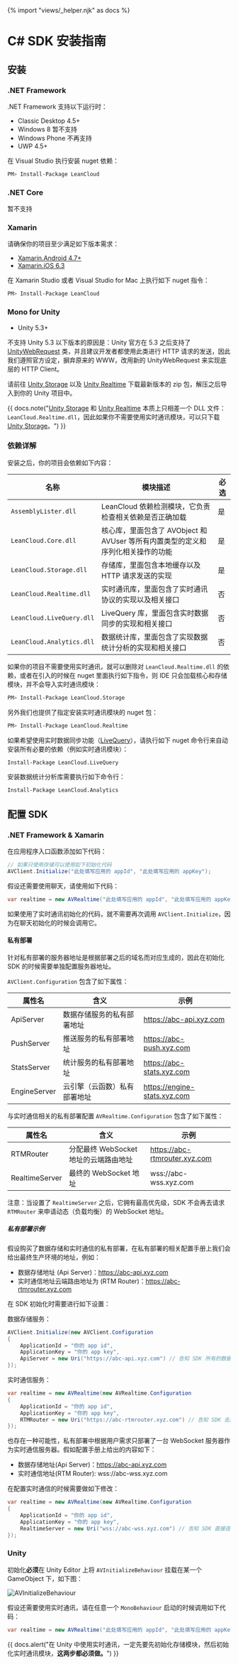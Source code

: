 {% import "views/_helper.njk" as docs %}
# C# SDK 安装指南

## 安装
### .NET Framework

.NET Framework 支持以下运行时：

- Classic Desktop 4.5+
- Windows 8 暂不支持
- Windows Phone 不再支持
- UWP 4.5+

在 Visual Studio 执行安装 nuget 依赖：

```sh
PM> Install-Package LeanCloud
```

### .NET Core
暂不支持

### Xamarin

请确保你的项目至少满足如下版本需求：

- [Xamarin.Android 4.7+](https://developer.xamarin.com/releases/ios/xamarin.ios_6/xamarin.ios_6.3/)
- [Xamarin.iOS 6.3](https://developer.xamarin.com/releases/android/xamarin.android_4/xamarin.android_4.7/)

在 Xamarin Studio 或者 Visual Studio for Mac 上执行如下 nuget 指令：

```sh
PM> Install-Package LeanCloud
```

### Mono for Unity

- Unity 5.3+

不支持 Unity 5.3 以下版本的原因是：Unity 官方在 5.3 之后支持了 [UnityWebRequest](https://docs.unity3d.com/ScriptReference/Networking.UnityWebRequest.html) 类，并且建议开发者都使用此类进行 HTTP 请求的发送，因此我们遵照官方设定，摒弃原来的 WWW，改用新的 UnityWebRequest 来实现底层的 HTTP Client。

请前往 [Unity Storage][unity-storage] 以及 [Unity Realtime][unity-im] 下载最新版本的 zip 包，解压之后导入到你的 Unity 项目中。

{{ docs.note("[Unity Storage][unity-storage] 和 [Unity Realtime][unity-im] 本质上只相差一个 DLL 文件：`LeanCloud.Realtime.dll`，因此如果你不需要使用实时通讯模块，可以只下载 [Unity Storage][unity-storage]。") }}

### 依赖详解

安装之后，你的项目会依赖如下内容：

名称|模块描述|必选
--|---|---
`AssemblyLister.dll`|LeanCloud 依赖检测模块，它负责检查相关依赖是否正确加载|是
`LeanCloud.Core.dll`|核心库，里面包含了 AVObject 和 AVUser 等所有内置类型的定义和序列化相关操作的功能|是
`LeanCloud.Storage.dll`|存储库，里面包含本地缓存以及 HTTP 请求发送的实现|是
`LeanCloud.Realtime.dll`|实时通讯库，里面包含了实时通讯协议的实现以及相关接口|否
`LeanCloud.LiveQuery.dll`|LiveQuery 库，里面包含实时数据同步的实现和相关接口|否
`LeanCloud.Analytics.dll`|数据统计库，里面包含了实现数据统计分析的实现和相关接口|否

如果你的项目不需要使用实时通讯，就可以删除对 `LeanCloud.Realtime.dll` 的依赖，或者在引入的时候在 nuget 里面执行如下指令，则 IDE 只会加载核心和存储模块，并不会导入实时通讯模块：

```sh
PM> Install-Package LeanCloud.Storage
```

另外我们也提供了指定安装实时通讯模块的 nuget 包：

```sh
PM> Install-Package LeanCloud.Realtime
```

如果希望使用实时数据同步功能（[LiveQuery](livequery-guide.html)），请执行如下 nuget 命令行来自动安装所有必要的依赖（例如实时通讯模块）：

```sh
Install-Package LeanCloud.LiveQuery
```

安装数据统计分析库需要执行如下命令行：

```sh
Install-Package LeanCloud.Analytics
```


## 配置 SDK

### .NET Framework & Xamarin
在应用程序入口函数添加如下代码：

```cs
// 如果只使用存储可以使用如下初始化代码 
AVClient.Initialize("此处填写应用的 appId", "此处填写应用的 appKey");
```

假设还需要使用聊天，请使用如下代码：

```cs
var realtime = new AVRealtime("此处填写应用的 appId", "此处填写应用的 appKey");
```

如果使用了实时通讯初始化的代码，就不需要再次调用 `AVClient.Initialize`，因为在聊天初始化的时候会调用它。

#### 私有部署

针对私有部署的服务器地址是根据部署之后的域名而对应生成的，因此在初始化 SDK 的时候需要单独配置服务器地址。

`AVClient.Configuration` 包含了如下属性：

属性名|含义|示例
--|--|--
ApiServer|数据存储服务的私有部署地址|https://abc-api.xyz.com
PushServer|推送服务的私有部署地址|https://abc-push.xyz.com
StatsServer|统计服务的私有部署地址|https://abc-stats.xyz.com
EngineServer|云引擎（云函数）私有部署地址|https://engine-stats.xyz.com

与实时通信相关的私有部署配置 `AVRealtime.Configuration` 包含了如下属性：

属性名|含义|示例
--|--|--
RTMRouter|分配最终 WebSocket 地址的云端路由地址|https://abc-rtmrouter.xyz.com
RealtimeServer|最终的 WebSocket 地址|wss://abc-wss.xyz.com

注意：当设置了 `RealtimeServer` 之后，它拥有最高优先级，SDK 不会再去请求 `RTMRouter` 来申请动态（负载均衡）的 WebSocket 地址。

##### 私有部署示例

假设购买了数据存储和实时通信的私有部署，在私有部署的相关配置手册上我们会给出最终生产环境的地址，例如：

- 数据存储地址 (Api Server)：https://abc-api.xyz.com
- 实时通信地址云端路由地址为 (RTM Router)：https://abc-rtmrouter.xyz.com

在 SDK 初始化时需要进行如下设置：

数据存储服务：
```cs
AVClient.Initialize(new AVClient.Configuration
{
    ApplicationId = "你的 app id",
    ApplicationKey = "你的 app key",
    ApiServer = new Uri("https://abc-api.xyz.com") // 告知 SDK 所有的数据存储服务请求都发往这个地址
});
```
实时通信服务：

```cs
var realtime = new AVRealtime(new AVRealtime.Configuration
{
    ApplicationId = "你的 app id",
    ApplicationKey = "你的 app key",
    RTMRouter = new Uri("https://abc-rtmrouter.xyz.com") // 告知 SDK 去这个地址请求动态的 WebSocket 地址
});
```

也存在一种可能性，私有部署中根据用户需求只部署了一台 WebSocket 服务器作为实时通信服务器。假如配置手册上给出的内容如下：

- 数据存储地址(Api Server)：https://abc-api.xyz.com
- 实时通信地址(RTM Router): wss://abc-wss.xyz.com

在配置实时通信的时候需要做如下修改：

```cs
var realtime = new AVRealtime(new AVRealtime.Configuration
{
    ApplicationId = "你的 app id",
    ApplicationKey = "你的 app key",
    RealtimeServer = new Uri("wss://abc-wss.xyz.com") // 告知 SDK 直接连这个地址的 WebSocket 服务，不用再去请求 RTMRouter 了
});
```

### Unity

初始化**必须**在 Unity Editor 上将 `AVInitializeBehaviour` 挂载在某一个 GameObject 下，如下图：

![AVInitializeBehaviour](images/unity/avinitializebehaviour.png)

假设还需要使用实时通讯，请在任意一个 `MonoBehaviour` 启动的时候调用如下代码：

```cs
var realtime = new AVRealtime("此处填写应用的 appId", "此处填写应用的 appKey");
```

{{ docs.alert("在 Unity 中使用实时通讯，一定先要先初始化存储模块，然后初始化实时通讯模块，**这两步都必须做。**") }}

[unity-storage]: https://releases.leanapp.cn/#/leancloud/unity-sdk/releases
[unity-im]: https://releases.leanapp.cn/#/leancloud/realtime-SDK-dotNET/releases
